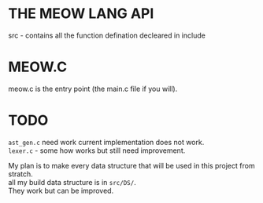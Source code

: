 # THE MEOW LANG API

src - contains all the function defination decleared in include <br />

# MEOW.C
meow.c is the entry point (the main.c file if you will). <br/>

# TODO
`ast_gen.c` need work current implementation does not work.<br/>
`lexer.c` - some how works but still need improvement.<br/>

My plan is to make every data structure that will be used in this project from stratch.<br/>
all my build data structure is in `src/DS/`.<br/>
They work but can be improved.